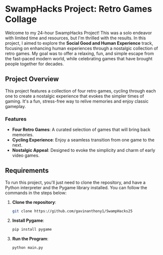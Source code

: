 # SwampHacks Project: Retro Games Collage

Welcome to my 24-hour SwampHacks Project! This was a solo endeavor with limited time and resources, but I'm thrilled with the results. In this project, I aimed to explore the **Social Good and Human Experience** track, focusing on enhancing human experiences through a nostalgic collection of retro games. My goal was to offer a relaxing, fun, and simple escape from the fast-paced modern world, while celebrating games that have brought people together for decades.

## Project Overview

This project features a collection of four retro games, cycling through each one to create a nostalgic experience that evokes the simpler times of gaming. It's a fun, stress-free way to relive memories and enjoy classic gameplay.

### Features
- **Four Retro Games**: A curated selection of games that will bring back memories.
- **Cycling Experience**: Enjoy a seamless transition from one game to the next.
- **Nostalgic Appeal**: Designed to evoke the simplicity and charm of early video games.

## Requirements

To run this project, you'll just need to clone the repository, and have a Python interpreter and the Pygame library installed. You can follow the commands in the steps below:
1. **Clone the repository**:
   ```bash
   git clone https://github.com/gavinanthony1/SwampHacks25
2. **Install Pygame**:
    ```bash
   pip install pygame
3. **Run the Program**:<br />
    ```bash
   python main.py